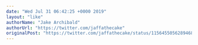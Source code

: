 ```yaml
---
date: "Wed Jul 31 06:42:25 +0000 2019"
layout: "like"
authorName: "Jake Archibald"
authorUrl: "https://twitter.com/jaffathecake"
originalPost: "https://twitter.com/jaffathecake/status/1156455056289468416"
---
```

